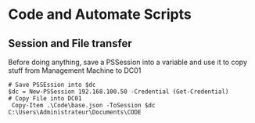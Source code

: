 # Code and Automate Scripts

## Session and File transfer

Before doing anything, save a PSSession into a variable and use it to copy stuff from Management Machine to DC01
```shell
# Save PSSEssion into $dc
$dc = New-PSSession 192.168.100.50 -Credential (Get-Credential)
# Copy File into DC01
 Copy-Item .\Code\base.json -ToSession $dc C:\Users\Administrateur\Documents\CODE

```